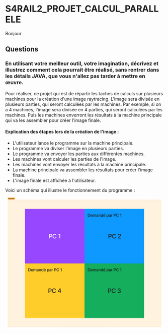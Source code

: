 # S4RAIL2_PROJET_CALCUL_PARALLELE
Bonjour


## Questions
### En utilisant votre meilleur outil, votre imagination, décrivez et illustrez comment cela pourrait être réalisé, sans rentrer dans les détails JAVA, que vous n'allez pas tarder à mettre en œuvre.

Pour réaliser, ce projet qui est de répartir les taches de calculs sur plusieurs machines pour la création d'une image raytracing.
L'image sera divisée en plusieurs parties, qui seront calculées par les machines.
Par exemple, si on a 4 machines, l'image sera divisée en 4 parties, qui seront calculées par les machines. Puis les machines enverront les résultats à la machine principale qui va les assembler pour créer l'image finale.

#### Explication des étapes lors de la création de l'image :
- L'utilisateur lance le programme sur la machine principale.
- Le programme va diviser l'image en plusieurs parties.
- Le programme va envoyer les parties aux différentes machines.
- Les machines vont calculer les parties de l'image.
- Les machines vont envoyer les résultats à la machine principale.
- La machine principale va assembler les résultats pour créer l'image finale.
- L'image finale est affichée à l'utilisateur.

Voici un schéma qui illustre le fonctionnement du programme :

<img src="resources/Projet_ULTIME_RMI.png" alt="projet Ultime" width="600"/>